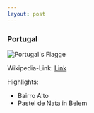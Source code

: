 ```yaml
---
layout: post
---
```


### Portugal

![Portugal's Flagge](https://en.wikipedia.org/wiki/File:Flag_of_Portugal.svg.png)

Wikipedia-Link: [Link](https://en.wikipedia.org/wiki/Portugal)

Highlights:
- Bairro Alto
- Pastel de Nata in Belem
